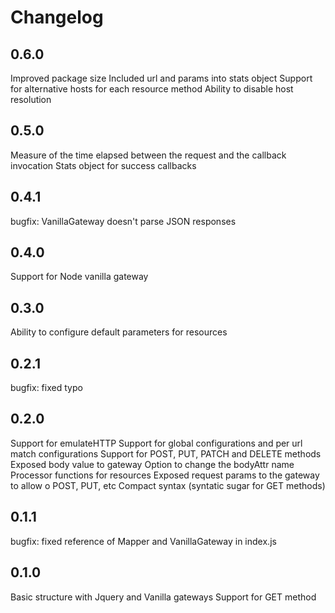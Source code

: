 # Changelog

## 0.6.0

  Improved package size
  Included url and params into stats object
  Support for alternative hosts for each resource method
  Ability to disable host resolution

## 0.5.0

  Measure of the time elapsed between the request and the callback invocation
  Stats object for success callbacks

## 0.4.1

  bugfix: VanillaGateway doesn't parse JSON responses

## 0.4.0

  Support for Node vanilla gateway

## 0.3.0

  Ability to configure default parameters for resources

## 0.2.1

  bugfix: fixed typo

## 0.2.0

  Support for emulateHTTP
  Support for global configurations and per url match configurations
  Support for POST, PUT, PATCH and DELETE methods
  Exposed body value to gateway
  Option to change the bodyAttr name
  Processor functions for resources
  Exposed request params to the gateway to allow o POST, PUT, etc
  Compact syntax (syntatic sugar for GET methods)

## 0.1.1

  bugfix: fixed reference of Mapper and VanillaGateway in index.js

## 0.1.0

  Basic structure with Jquery and Vanilla gateways
  Support for GET method
